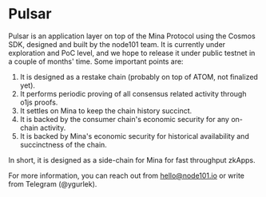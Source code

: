 # Pulsar

Pulsar is an application layer on top of the Mina Protocol using the Cosmos SDK, designed and built by the node101 team. It is currently under exploration and PoC level, and we hope to release it under public testnet in a couple of months' time. Some important points are:

1. It is designed as a restake chain (probably on top of ATOM, not finalized yet).
2. It performs periodic proving of all consensus related activity through o1js proofs.
3. It settles on Mina to keep the chain history succinct.
4. It is backed by the consumer chain's economic security for any on-chain activity.
5. It is backed by Mina's economic security for historical availability and succinctness of the chain.

In short, it is designed as a side-chain for Mina for fast throughput zkApps.

For more information, you can reach out from [hello@node101.io](mailto:hello@node101.io) or write from Telegram (@ygurlek).
